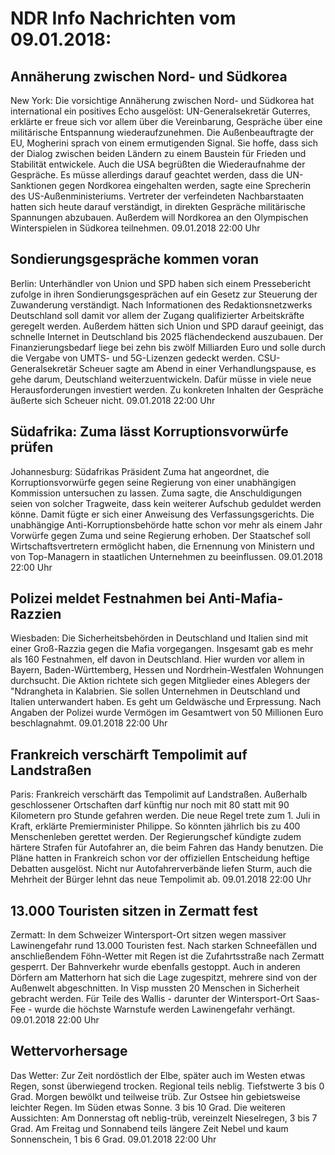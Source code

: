 # NDR Info Nachrichten vom 09.01.2018:


## Annäherung zwischen Nord- und Südkorea
New York: Die vorsichtige Annäherung zwischen Nord- und Südkorea hat international ein positives Echo ausgelöst: UN-Generalsekretär Guterres, erklärte er freue sich vor allem über die Vereinbarung, Gespräche über eine militärische Entspannung wiederaufzunehmen. Die Außenbeauftragte der EU, Mogherini sprach von einem ermutigenden Signal. Sie hoffe, dass sich der Dialog zwischen beiden Ländern zu einem Baustein für Frieden und Stabilität entwickele. Auch die USA begrüßten die Wiederaufnahme der Gespräche. Es müsse allerdings darauf geachtet werden, dass die UN-Sanktionen gegen Nordkorea eingehalten werden, sagte eine Sprecherin des US-Außenministeriums. Vertreter der verfeindeten Nachbarstaaten hatten sich heute darauf verständigt, in direkten Gespräche militärische Spannungen abzubauen. Außerdem will Nordkorea an den Olympischen Winterspielen in Südkorea teilnehmen. 09.01.2018 22:00 Uhr 

## Sondierungsgespräche kommen voran
Berlin: Unterhändler von Union und SPD haben sich einem Pressebericht zufolge in ihren Sondierungsgesprächen auf ein Gesetz zur Steuerung der Zuwanderung verständigt. Nach Informationen des Redaktionsnetzwerks Deutschland soll damit vor allem der Zugang qualifizierter Arbeitskräfte geregelt werden. Außerdem hätten sich Union und SPD darauf geeinigt, das schnelle Internet in Deutschland bis 2025 flächendeckend auszubauen. Der Finanzierungsbedarf liege bei zehn bis zwölf Milliarden Euro und solle durch die Vergabe von UMTS- und 5G-Lizenzen gedeckt werden. CSU-Generalsekretär Scheuer sagte am Abend in einer Verhandlungspause, es gehe darum, Deutschland weiterzuentwickeln. Dafür müsse in viele neue Herausforderungen investiert werden. Zu konkreten Inhalten der Gespräche äußerte sich Scheuer nicht. 09.01.2018 22:00 Uhr 

## Südafrika: Zuma lässt Korruptionsvorwürfe prüfen
Johannesburg: Südafrikas Präsident Zuma hat angeordnet, die Korruptionsvorwürfe gegen seine Regierung von einer unabhängigen Kommission untersuchen zu lassen. Zuma sagte, die Anschuldigungen seien von solcher Tragweite, dass kein weiterer Aufschub geduldet werden könne. Damit fügte er sich einer Anweisung des Verfassungsgerichts. Die unabhängige Anti-Korruptionsbehörde hatte schon vor mehr als einem Jahr Vorwürfe gegen Zuma und seine Regierung erhoben. Der Staatschef soll Wirtschaftsvertretern ermöglicht haben, die Ernennung von Ministern und von Top-Managern in staatlichen Unternehmen zu beeinflussen. 09.01.2018 22:00 Uhr 

## Polizei meldet Festnahmen bei Anti-Mafia-Razzien
Wiesbaden: Die Sicherheitsbehörden in Deutschland und Italien sind mit einer Groß-Razzia gegen die Mafia vorgegangen. Insgesamt gab es mehr als 160 Festnahmen, elf davon in Deutschland. Hier wurden vor allem in Bayern, Baden-Württemberg, Hessen und Nordrhein-Westfalen Wohnungen durchsucht. Die Aktion richtete sich gegen Mitglieder eines Ablegers der "Ndrangheta in Kalabrien. Sie sollen Unternehmen in Deutschland und Italien unterwandert haben. Es geht um Geldwäsche und Erpressung. Nach Angaben der Polizei wurde Vermögen im Gesamtwert von 50 Millionen Euro beschlagnahmt. 09.01.2018 22:00 Uhr 

## Frankreich verschärft Tempolimit auf Landstraßen
Paris: Frankreich verschärft das Tempolimit auf Landstraßen. Außerhalb geschlossener Ortschaften darf künftig nur noch mit 80 statt mit 90 Kilometern pro Stunde gefahren werden. Die neue Regel trete zum 1. Juli in Kraft, erklärte Premierminister Philippe. So könnten jährlich bis zu 400 Menschenleben gerettet werden. Der Regierungschef kündigte zudem härtere Strafen für Autofahrer an, die beim Fahren das Handy benutzen. Die Pläne hatten in Frankreich schon vor der offiziellen Entscheidung heftige Debatten ausgelöst. Nicht nur Autofahrerverbände liefen Sturm, auch die Mehrheit der Bürger lehnt das neue Tempolimit ab. 09.01.2018 22:00 Uhr 

## 13.000 Touristen sitzen in Zermatt fest
Zermatt: In dem Schweizer Wintersport-Ort sitzen wegen massiver Lawinengefahr rund 13.000 Touristen fest. Nach starken Schneefällen und anschließendem Föhn-Wetter mit Regen ist die Zufahrtsstraße nach Zermatt gesperrt. Der Bahnverkehr wurde ebenfalls gestoppt. Auch in anderen Dörfern am Matterhorn hat sich die Lage zugespitzt, mehrere sind von der Außenwelt abgeschnitten. In Visp mussten 20 Menschen in Sicherheit gebracht werden. Für Teile des Wallis - darunter der Wintersport-Ort Saas-Fee - wurde die höchste Warnstufe werden Lawinengefahr verhängt. 09.01.2018 22:00 Uhr 

## Wettervorhersage
Das Wetter:
Zur Zeit nordöstlich der Elbe, später auch im Westen etwas Regen, sonst überwiegend trocken. Regional teils neblig. Tiefstwerte 3 bis 0 Grad. Morgen bewölkt und teilweise trüb. Zur Ostsee hin gebietsweise leichter Regen. Im Süden etwas Sonne. 3 bis 10 Grad. Die weiteren Aussichten: Am Donnerstag oft neblig-trüb, vereinzelt Nieselregen, 3 bis 7 Grad. Am Freitag und Sonnabend teils längere Zeit Nebel und kaum Sonnenschein, 1 bis 6 Grad. 09.01.2018 22:00 Uhr 
